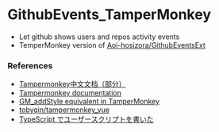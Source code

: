 # GithubEvents_TamperMonkey

+ Let github shows users and repos activity events
+ TemperMonkey version of [Aoi-hosizora/GithubEventsExt](https://github.com/Aoi-hosizora/GithubEventsExt)

### References

+ [Tampermonkey中文文档（部分）](https://blog.csdn.net/abc45628/article/details/53919135)
+ [Tampermonkey documentation](https://www.tampermonkey.net/documentation.php)
+ [GM_addStyle equivalent in TamperMonkey](https://stackoverflow.com/questions/23683439/gm-addstyle-equivalent-in-tampermonkey)
+ [tobyqin/tampermonkey_vue](https://github.com/tobyqin/tampermonkey_vue)
+ [TypeScript でユーザースクリプトを書いた](http://kotas.hatenablog.jp/entry/2013/10/27/212037)
